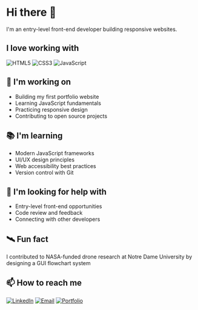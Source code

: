 # Hi there 👋

I'm an entry-level front-end developer building responsive websites.

## I love working with

![HTML5](https://img.shields.io/badge/html5-%23E34F26.svg?style=for-the-badge&logo=html5&logoColor=white)
![CSS3](https://img.shields.io/badge/css3-%231572B6.svg?style=for-the-badge&logo=css3&logoColor=white)
![JavaScript](https://img.shields.io/badge/javascript-%23323330.svg?style=for-the-badge&logo=javascript&logoColor=%23F7DF1E)

## 🔨 I'm working on

- Building my first portfolio website
- Learning JavaScript fundamentals
- Practicing responsive design
- Contributing to open source projects

## 📚 I'm learning

- Modern JavaScript frameworks
- UI/UX design principles
- Web accessibility best practices
- Version control with Git

## 🤝 I'm looking for help with

- Entry-level front-end opportunities
- Code review and feedback
- Connecting with other developers

## 🛰️ Fun fact

I contributed to NASA-funded drone research at Notre Dame University by designing a GUI flowchart system

## 📫 How to reach me

[![LinkedIn](https://img.shields.io/badge/LinkedIn-%230077B5.svg?style=for-the-badge&logo=linkedin&logoColor=white)](https://linkedin.com/in/yourname)
[![Email](https://img.shields.io/badge/Email-D14836?style=for-the-badge&logo=gmail&logoColor=white)](mailto:firstname.lastname@email.com)
[![Portfolio](https://img.shields.io/badge/Portfolio-%23000000.svg?style=for-the-badge&logo=firefox&logoColor=#FF7139)](https://yourportfolio.com)
